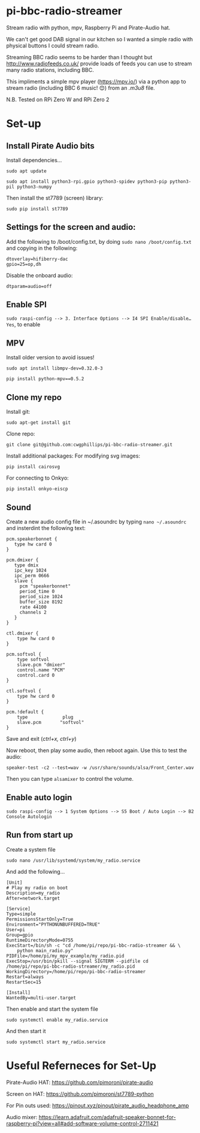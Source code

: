 # pi-bbc-radio-streamer
Stream radio with python, mpv, Raspberry Pi and Pirate-Audio hat.

We can't get good DAB signal in our kitchen so I wanted a simple radio with physical buttons I could stream radio. 

Streaming BBC radio seems to be harder than I thought but http://www.radiofeeds.co.uk/ provide loads of feeds you can use to stream many radio stations, including BBC.

This impliments a simple mpv player (https://mpv.io/) via a python app to stream radio (including BBC 6 music! 😊) from an _.m3u8_ file.

N.B. Tested on RPi Zero W and RPi Zero 2

# Set-up

## Install Pirate Audio bits
Install dependencies…
```
sudo apt update

sudo apt install python3-rpi.gpio python3-spidev python3-pip python3-pil python3-numpy
```

Then install the st7789 (screen) library:
```
sudo pip install st7789
```

## Settings for the screen and audio:
Add the following to /boot/config.txt, by doing `sudo nano /boot/config.txt` and copying in the following:
```
dtoverlay=hifiberry-dac
gpio=25=op,dh
```
Disable the onboard audio:
```
dtparam=audio=off
```

## Enable SPI
`sudo raspi-config
--> 3. Interface Options --> I4 SPI Enable/disable…
Yes`, to enable

## MPV
Install older version to avoid issues!
```
sudo apt install libmpv-dev=0.32.0-3
 
pip install python-mpv==0.5.2
```


## Clone my repo
Install git:
```
sudo apt-get install git
```

Clone repo:
```
git clone git@github.com:cwgphillips/pi-bbc-radio-streamer.git
```

Install additional packages:
For modifying svg images:
```
pip install cairosvg
```
For connecting to Onkyo:
```
pip install onkyo-eiscp
```


## Sound
Create a new audio config file in ~/.asoundrc by typing `nano ~/.asoundrc` and insterdint the following text:

	pcm.speakerbonnet {
	   type hw card 0
	}
	
	pcm.dmixer {
	   type dmix
	   ipc_key 1024
	   ipc_perm 0666
	   slave {
	     pcm "speakerbonnet"
	     period_time 0
	     period_size 1024
	     buffer_size 8192
	     rate 44100
	     channels 2
	   }
	}
	
	ctl.dmixer {
	    type hw card 0
	}
	
	pcm.softvol {
	    type softvol
	    slave.pcm "dmixer"
	    control.name "PCM"
	    control.card 0
	}
	
	ctl.softvol {
	    type hw card 0
	}
	
	pcm.!default {
	    type             plug
	    slave.pcm       "softvol"
	}

Save and exit (_ctrl+x, ctrl+y_)

Now reboot, then play some audio, then reboot again.
Use this to test the audio:
```
speaker-test -c2 --test=wav -w /usr/share/sounds/alsa/Front_Center.wav
```

Then you can type `alsamixer` to control the volume.

## Enable auto login
```
sudo raspi-config --> 1 System Options --> S5 Boot / Auto Login --> B2 Console Autologin
```

## Run from start up
Create a system file
```
sudo nano /usr/lib/systemd/system/my_radio.service
```
And add the following...

```
[Unit]
# Play my radio on boot
Description=my_radio
After=network.target

[Service]
Type=simple
PermissionsStartOnly=True
Environment="PYTHONUNBUFFERED=TRUE"
User=pi
Group=gpio
RuntimeDirectoryMode=0755
ExecStart=/bin/sh -c "cd /home/pi/repo/pi-bbc-radio-streamer && \
	python main_radio.py"
PIDFile=/home/pi/my_mpv_example/my_radio.pid
ExecStop=/usr/bin/pkill --signal SIGTERM --pidfile cd /home/pi/repo/pi-bbc-radio-streamer/my_radio.pid
WorkingDirectory=/home/pi/repo/pi-bbc-radio-streamer
Restart=always
RestartSec=15

[Install]
WantedBy=multi-user.target
```

Then enable and start the system file
```
sudo systemctl enable my_radio.service 
```
And then start it
```
sudo systemctl start my_radio.service
```


# Useful Referneces for Set-Up
Pirate-Audio HAT: https://github.com/pimoroni/pirate-audio

Screen on HAT: https://github.com/pimoroni/st7789-python

For Pin outs used: https://pinout.xyz/pinout/pirate_audio_headphone_amp 

Audio mixer: https://learn.adafruit.com/adafruit-speaker-bonnet-for-raspberry-pi?view=all#add-software-volume-control-2711421 

